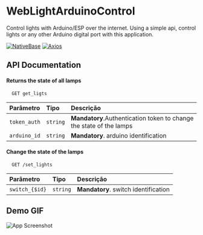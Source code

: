 
# WebLightArduinoControl

Control lights with Arduino/ESP over the internet.
Using a simple api, control lights or any other Arduino digital port with this application.



[![NativeBase](https://img.shields.io/static/v1?label=NativeBase&message=3.4.9&color=blue)](https://docs.nativebase.io/)
[![Axios](https://img.shields.io/static/v1?label=axios&message=27.2&color=white)](https://axios-http.com/ptbr/docs/intro)


## API Documentation

#### Returns the state of all lamps

```http
  GET get_ligts
```

| Parâmetro   | Tipo       | Descrição                           |
| :---------- | :--------- | :---------------------------------- |
| `token_auth` | `string` | **Mandatory**.Authentication token to change the state of the lamps |
| `arduino_id` | `string` | **Mandatory**. arduino identification |

#### Change the state of the lamps

```http
  GET /set_lights
```

| Parâmetro   | Tipo       | Descrição                                   |
| :---------- | :--------- | :------------------------------------------ |
| `switch_{$id}`      | `string` | **Mandatory**. switch identification |




## Demo GIF

![App Screenshot](https://link.storjshare.io/s/jxan5bf56rg7jwklmc2kaqiaoqsq/projetos/arduinolightcontrolweb/demonstra%C3%A7%C3%A3o%20.gif?wrap=0)

